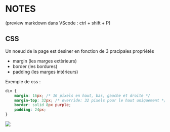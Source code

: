 # NOTES

(preview markdown dans VScode : ctrl + shift + P)

## CSS

Un noeud de la page est desiner en fonction de 3 pracipales propriétés
- margin (les marges extèrieurs)
- border (les bordures)
- padding (les marges intérieurs)

Exemple de css : 
```css
div {
    margin: 16px; /* 16 pixels en haut, bas, gauche et droite */
    margin-top: 32px; /* override: 32 pixels pour le haut uniquement */
    border: solid 8px purple;
    padding: 24px;
}
```
<img src="box-model-demo.png">
